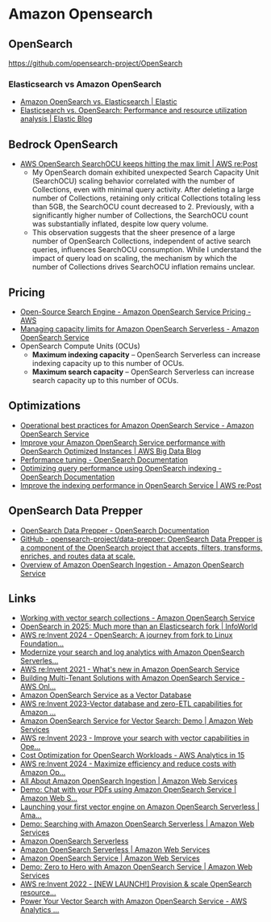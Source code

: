 # Amazon Opensearch

## OpenSearch

https://github.com/opensearch-project/OpenSearch

### Elasticsearch vs Amazon OpenSearch

- [Amazon OpenSearch vs. Elasticsearch | Elastic](https://www.elastic.co/amazon-opensearch-service)
- [Elasticsearch vs. OpenSearch: Performance and resource utilization analysis | Elastic Blog](https://www.elastic.co/blog/elasticsearch-opensearch-performance-gap)

## Bedrock OpenSearch

- [AWS OpenSearch SearchOCU keeps hitting the max limit \| AWS re:Post](https://repost.aws/questions/QUZt2O6WZ3QO6Ie03yTPKsgQ/aws-opensearch-searchocu-keeps-hitting-the-max-limit)
	- My OpenSearch domain exhibited unexpected Search Capacity Unit (SearchOCU) scaling behavior correlated with the number of Collections, even with minimal query activity. After deleting a large number of Collections, retaining only critical Collections totaling less than 5GB, the SearchOCU count decreased to 2. Previously, with a significantly higher number of Collections, the SearchOCU count was substantially inflated, despite low query volume.
	- This observation suggests that the sheer presence of a large number of OpenSearch Collections, independent of active search queries, influences SearchOCU consumption. While I understand the impact of query load on scaling, the mechanism by which the number of Collections drives SearchOCU inflation remains unclear.

## Pricing

- [Open-Source Search Engine - Amazon OpenSearch Service Pricing - AWS](https://aws.amazon.com/opensearch-service/pricing/)
- [Managing capacity limits for Amazon OpenSearch Serverless - Amazon OpenSearch Service](https://docs.aws.amazon.com/opensearch-service/latest/developerguide/serverless-scaling.html)
- OpenSearch Compute Units (OCUs)
	- **Maximum indexing capacity** – OpenSearch Serverless can increase indexing capacity up to this number of OCUs.
	- **Maximum search capacity** – OpenSearch Serverless can increase search capacity up to this number of OCUs.

## Optimizations

- [Operational best practices for Amazon OpenSearch Service - Amazon OpenSearch Service](https://docs.aws.amazon.com/opensearch-service/latest/developerguide/bp.html)
- [Improve your Amazon OpenSearch Service performance with OpenSearch Optimized Instances \| AWS Big Data Blog](https://aws.amazon.com/blogs/big-data/improve-your-amazon-opensearch-service-performance-with-opensearch-optimized-instances/)
- [Performance tuning - OpenSearch Documentation](https://opensearch.org/docs/latest/vector-search/performance-tuning/)
- [Optimizing query performance using OpenSearch indexing - OpenSearch Documentation](https://opensearch.org/docs/latest/dashboards/management/accelerate-external-data/)
- [Improve the indexing performance in OpenSearch Service \| AWS re:Post](https://repost.aws/knowledge-center/opensearch-indexing-performance)

## OpenSearch Data Prepper

- [OpenSearch Data Prepper - OpenSearch Documentation](https://opensearch.org/docs/latest/data-prepper/)
- [GitHub - opensearch-project/data-prepper: OpenSearch Data Prepper is a component of the OpenSearch project that accepts, filters, transforms, enriches, and routes data at scale.](https://github.com/opensearch-project/data-prepper)
- [Overview of Amazon OpenSearch Ingestion - Amazon OpenSearch Service](https://docs.aws.amazon.com/opensearch-service/latest/developerguide/ingestion.html)

## Links

- [Working with vector search collections - Amazon OpenSearch Service](https://docs.aws.amazon.com/opensearch-service/latest/developerguide/serverless-vector-search.html)
- [OpenSearch in 2025: Much more than an Elasticsearch fork \| InfoWorld](https://www.infoworld.com/article/3971473/opensearch-in-2025-much-more-than-an-elasticsearch-fork.html)
- [AWS re:Invent 2024 - OpenSearch: A journey from fork to Linux Foundation...](https://youtu.be/w0KfmeiXIvE)
- [Modernize your search and log analytics with Amazon OpenSearch Serverles...](https://youtu.be/DU2vmaQzsik)
- [AWS re:Invent 2021 - What's new in Amazon OpenSearch Service](https://youtu.be/y7cp_5Lv2A4)
- [Building Multi-Tenant Solutions with Amazon OpenSearch Service - AWS Onl...](https://youtu.be/FswkQ8YfZyc)
- [Amazon OpenSearch Service as a Vector Database](https://youtu.be/RnvFLwi4tRc)
- [AWS re:Invent 2023-Vector database and zero-ETL capabilities for Amazon ...](https://youtu.be/ol-UBfYcKUI)
- [Amazon OpenSearch Service for Vector Search: Demo | Amazon Web Services](https://youtu.be/uLQPyvzdTVQ)
- [AWS re:Invent 2023 - Improve your search with vector capabilities in Ope...](https://youtu.be/y7pxKfq8vtg)
- [Cost Optimization for OpenSearch Workloads - AWS Analytics in 15](https://youtu.be/tZOb_M6yKw8)
- [AWS re:Invent 2024 - Maximize efficiency and reduce costs with Amazon Op...](https://youtu.be/QOljfEoYbfY)
- [All About Amazon OpenSearch Ingestion | Amazon Web Services](https://youtu.be/vpYCElBxQig)
- [Demo: Chat with your PDFs using Amazon OpenSearch Service | Amazon Web S...](https://youtu.be/soZQ9crG2kk)
- [Launching your first vector engine on Amazon OpenSearch Serverless | Ama...](https://youtu.be/jGWeXVkAhH4)
- [Demo: Searching with Amazon OpenSearch Serverless | Amazon Web Services](https://youtu.be/_ZHLirviD38)
- [Amazon OpenSearch Serverless](https://youtu.be/ap2ogbM3VLc)
- [Amazon OpenSearch Serverless | Amazon Web Services](https://youtu.be/aCROb9Ggqxc)
- [Amazon OpenSearch Service | Amazon Web Services](https://youtu.be/cZHB7KBubWs)
- [Demo: Zero to Hero with Amazon OpenSearch Service | Amazon Web Services](https://youtu.be/wh2tn5BTBpg)
- [AWS re:Invent 2022 - [NEW LAUNCH!] Provision & scale OpenSearch resource...](https://youtu.be/OSaq3SkXGq8)
- [Power Your Vector Search with Amazon OpenSearch Service - AWS Analytics ...](https://youtu.be/1nTjlqwuUwU)
